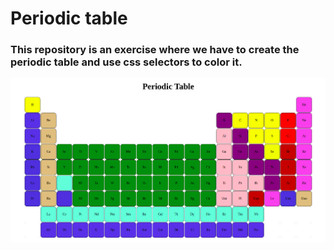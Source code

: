 # Periodic table
### This repository is an exercise where we have to create the periodic table and use css selectors to color it.
![](./img/table.png)
